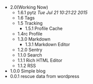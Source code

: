 - 2.0(Working Now)
    - 1.6.1 pytz _Tue Jul 21 10:21:22 2015_
    - 1.6 Tags
    - 1.5 Tracking
        - 1.5.1 Profile Cache
    - 1.4rc Profile
    - 1.3.0 Markdown
        - 1.3.1 Markdown Editor
    - 1.2.0 Sentry
    - 1.1.0 Search
    - 1.1.1 Rich HTML Editor
    - 1.1.2 RSS
- 1.0.0 Simple blog
- 0.0.1 rescue data from wordpress